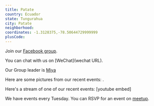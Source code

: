 ```yaml
---
title: Patate
country: Ecuador
state: Tungurahua
city: Patate
neighborhood: 
coordinates: -1.3128375,-78.50644729999999
plusCode:
---
```

Join our [Facebook group](https://www.facebook.com/groups/free.code.camp.patate.ecuador/).

You can chat with us on [WeChat](wechat URL).

Our Group leader is [Miya](freecodecamp.org/miya)

Here are some pictures from our recent events:
![]().

Here's a stream of one of our recent events:
[youtube embed]

We have events every Tuesday. You can RSVP for an event on [meetup](meetupurl).
